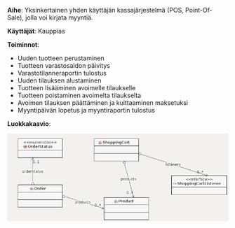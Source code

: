 **Aihe**: Yksinkertainen yhden käyttäjän kassajärjestelmä (POS, Point-Of-Sale), jolla voi kirjata myyntiä.

**Käyttäjät**: Kauppias

**Toiminnot**:

- Uuden tuotteen perustaminen
- Tuotteen varastosaldon päivitys
- Varastotilanneraportin tulostus
- Uuden tilauksen alustaminen
- Tuotteen lisääminen avoimelle tilaukselle
- Tuotteen poistaminen avoimelta tilaukselta
- Avoimen tilauksen päättäminen ja kuittaaminen maksetuksi
- Myyntipäivän lopetus ja myyntiraportin tulostus


**Luokkakaavio**:

![Alt text](/dokumentaatio/woopos_class_diagram.png "Luokkakaavio / Class Diagram")

